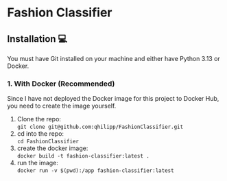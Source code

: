 # Fashion Classifier

## Installation 💻
You must have Git installed on your machine and either have Python 3.13 or Docker.
### 1. With Docker (Recommended)
Since I have not deployed the Docker image for this project to Docker Hub, you need to create the image yourself.
1. Clone the repo:  
`git clone git@github.com:qhilipp/FashionClassifier.git`
2. cd into the repo:  
`cd FashionClassifier`
3. create the docker image:  
`docker build -t fashion-classifier:latest .`
4. run the image:  
`docker run -v $(pwd):/app fashion-classifier:latest`